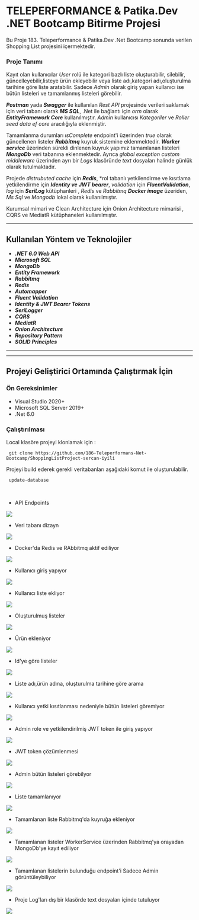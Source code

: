 
#  TELEPERFORMANCE & Patika.Dev .NET Bootcamp Bitirme Projesi

Bu Proje 183. Teleperformance & Patika.Dev .Net Bootcamp sonunda verilen Shopping List  projesini içermektedir.


### Proje Tanımı

Kayıt olan kullanıcılar *User* rolü ile kategori bazlı liste oluşturabilir, silebilir, güncelleyebilir,listeye ürün ekleyebilir veya liste adı,kategori adı,oluşturulma tarihine göre liste aratabilir. Sadece *Admin* olarak giriş yapan kullanıcı ise bütün listeleri ve tamamlanmış listeleri görebilir.

***Postman*** yada ***Swagger*** ile kullanılan *Rest API* projesinde verileri saklamak için veri tabanı olarak ***MS SQL***, .Net ile bağlantı için *orm* olarak ***EntityFramework Core*** 
kullanılmıştır. *Admin* kullanıcısı *Kategoriler* ve *Roller* *seed data* *ef core* aracılığıyla eklenmiştir.

Tamamlanma durumları *ısComplete* endpoint'i üzerinden *true* olarak güncellenen listeler ***Rabbitmq*** kuyruk sistemine eklenmektedir.
***Worker service*** üzerinden sürekli dinlenen kuyruk yapımız tamamlanan listeleri ***MongoDb*** veri tabanına eklenmektedir. Ayrıca *global exception custom middleware* üzerinden ayrı bir *Logs* klasöründe *text* dosyaları halinde günlük olarak tutulmaktadır. 

Projede *distrubuted cache* için ***Redis***, *rol tabanlı yetkilendirme ve kısıtlama yetkilendirme için ***Identity ve JWT bearer***,  *validation* için ***FluentValidation***,
*log* için ***SeriLog*** kütüphanleri , *Redis* ve *Rabbitmq* ***Docker image*** üzeriden, *Ms Sql* ve *Mongodb* lokal olarak kullanılmıştır.

Kurumsal mimari ve Clean Architecture için Onion Architecture mimarisi , CQRS ve MediatR kütüphaneleri kullanılmıştır.

___
## Kullanılan Yöntem ve Teknolojiler
* ***.NET 6.0 Web API***
 * ***Microsoft SQL***
 * ***MongoDb***
 * ***Entity Framework***
 * ***Rabbitmq***
 * ***Redis***
 * ***Automapper***
 * ***Fluent Validation***
 * ***Identity & JWT Bearer Tokens***
 * ***SeriLogger***
 * ***CQRS***
 * ***MediatR***
 * ***Onion Architecture***
 * ***Repository Pattern***
 * ***SOLID Principles***
 * ******
 
___

## Projeyi Geliştirici Ortamında Çalıştırmak İçin

### Ön Gereksinimler
* Visual Studio 2020+
* Microsoft SQL Server 2019+
* .Net 6.0

### Çalıştırılması
Local klasöre projeyi klonlamak için :
```
 git clone https://github.com/186-Teleperformans-Net-Bootcamp/ShoppingListProject-sercan-iyili
```
Projeyi build ederek gerekli veritabanları aşağıdaki komut ile oluşturulabilir.
```
 update-database
```
<br/>


- API Endpoints

<img src="https://github.com/186-Teleperformans-Net-Bootcamp/ShoppingListProject-sercan-iyili/blob/main/Teleperformance.ShoppingList/images/Endpoints.png" />


- Veri tabanı dizayn

<img src="https://github.com/186-Teleperformans-Net-Bootcamp/ShoppingListProject-sercan-iyili/blob/main/Teleperformance.ShoppingList/images/DbDiagram.png" />


- Docker'da Redis ve RAbbitmq aktif ediliyor

<img src="https://github.com/186-Teleperformans-Net-Bootcamp/ShoppingListProject-sercan-iyili/blob/main/Teleperformance.ShoppingList/images/dockerps.png" />


- Kullanıcı giriş yapıyor

<img src="https://github.com/186-Teleperformans-Net-Bootcamp/ShoppingListProject-sercan-iyili/blob/main/Teleperformance.ShoppingList/images/Register.png" />


- Kullanıcı liste ekliyor

<img src="https://github.com/186-Teleperformans-Net-Bootcamp/ShoppingListProject-sercan-iyili/blob/main/Teleperformance.ShoppingList/images/CreateList.png" />


- Oluşturulmuş listeler

<img src="https://github.com/186-Teleperformans-Net-Bootcamp/ShoppingListProject-sercan-iyili/blob/main/Teleperformance.ShoppingList/images/DbLists.png" />


- Ürün ekleniyor

<img src="https://github.com/186-Teleperformans-Net-Bootcamp/ShoppingListProject-sercan-iyili/blob/main/Teleperformance.ShoppingList/images/AddProduct.png" />


- Id'ye göre listeler

<img src="https://github.com/186-Teleperformans-Net-Bootcamp/ShoppingListProject-sercan-iyili/blob/main/Teleperformance.ShoppingList/images/GetByIdShopingList.png" />


- Liste adı,ürün adına, oluşturulma tarihine göre arama

<img src="https://github.com/186-Teleperformans-Net-Bootcamp/ShoppingListProject-sercan-iyili/blob/main/Teleperformance.ShoppingList/images/Search.png" />


- Kullanıcı yetki kısıtlanması nedeniyle bütün listeleri göremiyor

<img src="https://github.com/186-Teleperformans-Net-Bootcamp/ShoppingListProject-sercan-iyili/blob/main/Teleperformance.ShoppingList/images/401.png" />


 - Admin role ve yetkilendirilmiş JWT token ile giriş yapıyor 
 
<img src="https://github.com/186-Teleperformans-Net-Bootcamp/ShoppingListProject-sercan-iyili/blob/main/Teleperformance.ShoppingList/images/AdminLogin.png" />


- JWT token çözümlenmesi

<img src="https://github.com/186-Teleperformans-Net-Bootcamp/ShoppingListProject-sercan-iyili/blob/main/Teleperformance.ShoppingList/images/jwt.png" />


- Admin bütün listeleri görebilyor

<img src="https://github.com/186-Teleperformans-Net-Bootcamp/ShoppingListProject-sercan-iyili/blob/main/Teleperformance.ShoppingList/images/AdminAllList.png" />


- Liste tamamlanıyor

<img src="https://github.com/186-Teleperformans-Net-Bootcamp/ShoppingListProject-sercan-iyili/blob/main/Teleperformance.ShoppingList/images/IsComplete.png" />


- Tamamlanan liste Rabbitmq'da kuyruğa ekleniyor

<img src="https://github.com/186-Teleperformans-Net-Bootcamp/ShoppingListProject-sercan-iyili/blob/main/Teleperformance.ShoppingList/images/IsComplete.png" />


- Tamamlanan listeler WorkerService üzerinden Rabbitmq'ya orayadan MongoDb'ye kayıt ediliyor

<img src="https://github.com/186-Teleperformans-Net-Bootcamp/ShoppingListProject-sercan-iyili/blob/main/Teleperformance.ShoppingList/images/Mongo.png" />


- Tamamlanan listelerin bulunduğu endpoint'i Sadece Admin görüntüleybiliyor

<img src="https://github.com/186-Teleperformans-Net-Bootcamp/ShoppingListProject-sercan-iyili/blob/main/Teleperformance.ShoppingList/images/CompletedListsAdmin.png" />


- Proje Log'ları dış bir klasörde text dosyaları içinde tutuluyor

<img src="https://github.com/186-Teleperformans-Net-Bootcamp/ShoppingListProject-sercan-iyili/blob/main/Teleperformance.ShoppingList/images/Logs.png" />









